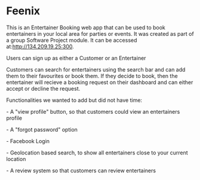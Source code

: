 # Feenix
This is an Entertainer Booking web app that can be used to book entertainers in your local area for parties or events. It was created as part of a group Software Project module. It can be accessed at:<a href="http://134.209.19.25:300">http://134.209.19.25:300</a>.
<p>Users can sign up as either a Customer or an Entertainer</p>
<p>Customers can search for entertainers using the search bar and can add them to their favourites or book them. If they decide to book, then the entertainer will recieve a booking request on their dashboard and can either accept or decline the request.</p>
<p>Functionalities we wanted to add but did not have time:</p>
<p> - A "view profile" button, so that customers could view an entertainers profile </p>
<p> - A "forgot password" option </p>
<p> - Facebook Login </p>
<p> - Geolocation based search, to show all entertainers close to your current location </p>
<p> - A review system so that customers can review entertainers </p>
